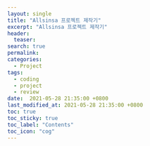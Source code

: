 ```yaml
---
layout: single
title: "Allsinsa 프로젝트 제작기"
excerpt: "Allsinsa 프로젝트 제작기"
header:
  teaser: 
search: true
permalink:
categories: 
  - Project
tags:
  - coding
  - project
  - review
date:  2021-05-28 21:35:00 +0800
last_modified_at: 2021-05-28 21:35:00 +0800
toc: true
toc_sticky: true
toc_label: "Contents"
toc_icon: "cog"
---
```



